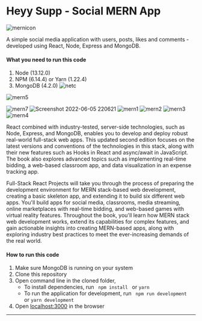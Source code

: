 # Heyy Supp - Social MERN App

![mernicon](https://user-images.githubusercontent.com/85629794/172061061-97b3c374-3e31-4363-8cda-3c74327e1bca.jpg)

A simple social media application with users, posts, likes and comments - developed using React, Node, Express and MongoDB. 



#### What you need to run this code
1. Node (13.12.0)
2. NPM (6.14.4) or Yarn (1.22.4)
3. MongoDB (4.2.0)
![netc](https://user-images.githubusercontent.com/85629794/198231392-153c19b0-e5c8-46c4-b0c0-b2cf6edd8dcc.jpg)


![mern5](https://user-images.githubusercontent.com/85629794/172061099-8ab1db4e-c359-4bf9-beaf-13753bb8ecfc.jpg)

![mern7](https://user-images.githubusercontent.com/85629794/172061107-806b1b8c-527f-4149-925b-7e697df18762.jpg)
![Screenshot 2022-06-05 220621](https://user-images.githubusercontent.com/85629794/172061110-cad97bcd-ab29-4b59-bd9c-e66a22e07d2d.jpg)
![mern1](https://user-images.githubusercontent.com/85629794/172061128-36823b73-626c-47af-b174-950c0b8ada47.jpg)
![mern2](https://user-images.githubusercontent.com/85629794/172061129-0faa47c8-d632-4c5c-a1f6-59a356c8cc07.jpg)
![mern3](https://user-images.githubusercontent.com/85629794/172061130-48a5ba40-07a1-4da0-9d6a-2131aa0a1605.jpg)
![mern4](https://user-images.githubusercontent.com/85629794/172061131-c3cea8d5-5e86-4238-ac91-712deb237598.jpg)

React combined with industry-tested, server-side technologies, such as Node, Express, and MongoDB, enables you to develop and deploy robust real-world full-stack web apps. This updated second edition focuses on the latest versions and conventions of the technologies in this stack, along with their new features such as Hooks in React and async/await in JavaScript. The book also explores advanced topics such as implementing real-time bidding, a web-based classroom app, and data visualization in an expense tracking app.

Full-Stack React Projects will take you through the process of preparing the development environment for MERN stack-based web development, creating a basic skeleton app, and extending it to build six different web apps. You'll build apps for social media, classrooms, media streaming, online marketplaces with real-time bidding, and web-based games with virtual reality features. Throughout the book, you'll learn how MERN stack web development works, extend its capabilities for complex features, and gain actionable insights into creating MERN-based apps, along with exploring industry best practices to meet the ever-increasing demands of the real world.


####  How to run this code
1. Make sure MongoDB is running on your system 
2. Clone this repository
3. Open command line in the cloned folder,
   - To install dependencies, run ```  npm install  ``` or ``` yarn ```
   - To run the application for development, run ```  npm run development  ``` or ``` yarn development ```
4. Open [localhost:3000](http://localhost:3000/) in the browser
---- 


